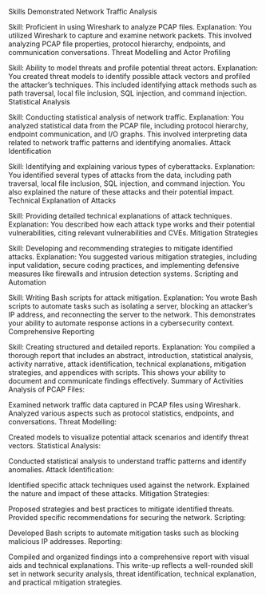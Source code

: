 Skills Demonstrated
Network Traffic Analysis

Skill: Proficient in using Wireshark to analyze PCAP files.
Explanation: You utilized Wireshark to capture and examine network packets. This involved analyzing PCAP file properties, protocol hierarchy, endpoints, and communication conversations.
Threat Modelling and Actor Profiling

Skill: Ability to model threats and profile potential threat actors.
Explanation: You created threat models to identify possible attack vectors and profiled the attacker’s techniques. This included identifying attack methods such as path traversal, local file inclusion, SQL injection, and command injection.
Statistical Analysis

Skill: Conducting statistical analysis of network traffic.
Explanation: You analyzed statistical data from the PCAP file, including protocol hierarchy, endpoint communication, and I/O graphs. This involved interpreting data related to network traffic patterns and identifying anomalies.
Attack Identification

Skill: Identifying and explaining various types of cyberattacks.
Explanation: You identified several types of attacks from the data, including path traversal, local file inclusion, SQL injection, and command injection. You also explained the nature of these attacks and their potential impact.
Technical Explanation of Attacks

Skill: Providing detailed technical explanations of attack techniques.
Explanation: You described how each attack type works and their potential vulnerabilities, citing relevant vulnerabilities and CVEs.
Mitigation Strategies

Skill: Developing and recommending strategies to mitigate identified attacks.
Explanation: You suggested various mitigation strategies, including input validation, secure coding practices, and implementing defensive measures like firewalls and intrusion detection systems.
Scripting and Automation

Skill: Writing Bash scripts for attack mitigation.
Explanation: You wrote Bash scripts to automate tasks such as isolating a server, blocking an attacker’s IP address, and reconnecting the server to the network. This demonstrates your ability to automate response actions in a cybersecurity context.
Comprehensive Reporting

Skill: Creating structured and detailed reports.
Explanation: You compiled a thorough report that includes an abstract, introduction, statistical analysis, activity narrative, attack identification, technical explanations, mitigation strategies, and appendices with scripts. This shows your ability to document and communicate findings effectively.
Summary of Activities
Analysis of PCAP Files:

Examined network traffic data captured in PCAP files using Wireshark.
Analyzed various aspects such as protocol statistics, endpoints, and conversations.
Threat Modelling:

Created models to visualize potential attack scenarios and identify threat vectors.
Statistical Analysis:

Conducted statistical analysis to understand traffic patterns and identify anomalies.
Attack Identification:

Identified specific attack techniques used against the network.
Explained the nature and impact of these attacks.
Mitigation Strategies:

Proposed strategies and best practices to mitigate identified threats.
Provided specific recommendations for securing the network.
Scripting:

Developed Bash scripts to automate mitigation tasks such as blocking malicious IP addresses.
Reporting:

Compiled and organized findings into a comprehensive report with visual aids and technical explanations.
This write-up reflects a well-rounded skill set in network security analysis, threat identification, technical explanation, and practical mitigation strategies.
